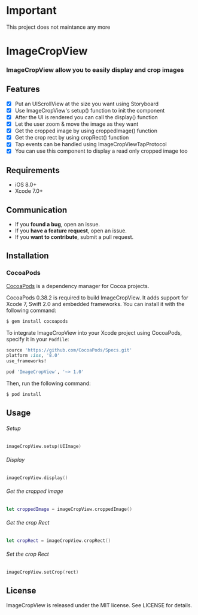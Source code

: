 # Important

This project does not maintance any more

# ImageCropView
### ImageCropView allow you to easily display and crop images

## Features

- [x] Put an UIScrollView at the size you want using Storyboard
- [x] Use ImageCropView's setup() function to init the component
- [x] After the UI is rendered you can call the display() function
- [x] Let the user zoom & move the image as they want
- [x] Get the cropped image by using croppedImage() function
- [x] Get the crop rect by using cropRect() function
- [x] Tap events can be handled using ImageCropViewTapProtocol
- [x] You can use this component to display a read only cropped image too

## Requirements

- iOS 8.0+
- Xcode 7.0+
  
## Communication
- If you **found a bug**, open an issue.
- If you **have a feature request**, open an issue.
- If you **want to contribute**, submit a pull request.

## Installation
### CocoaPods

[CocoaPods](http://cocoapods.org) is a dependency manager for Cocoa projects.

CocoaPods 0.38.2 is required to build ImageCropView. It adds support for Xcode 7, Swift 2.0 and embedded frameworks. You can install it with the following command:

```bash
$ gem install cocoapods
```

To integrate ImageCropView into your Xcode project using CocoaPods, specify it in your `Podfile`:

```ruby
source 'https://github.com/CocoaPods/Specs.git'
platform :ios, '8.0'
use_frameworks!

pod 'ImageCropView', '~> 1.0'
```

Then, run the following command:

```bash
$ pod install
```


## Usage

###### Setup
```swift
imageCropView.setup(UIImage)
```

###### Display
```swift
imageCropView.display()
```

###### Get the cropped image
```swift
let croppedImage = imageCropView.croppedImage()
```

###### Get the crop Rect
```swift
let cropRect = imageCropView.cropRect()
```

###### Set the crop Rect
```swift
imageCropView.setCrop(rect)
```

## License

ImageCropView is released under the MIT license. See LICENSE for details.
